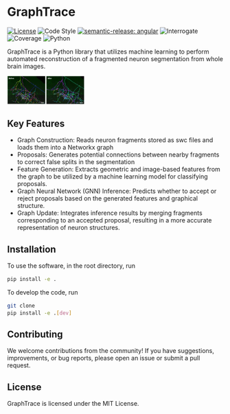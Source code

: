 # GraphTrace

[![License](https://img.shields.io/badge/license-MIT-brightgreen)](LICENSE)
![Code Style](https://img.shields.io/badge/code%20style-black-black)
[![semantic-release: angular](https://img.shields.io/badge/semantic--release-angular-e10079?logo=semantic-release)](https://github.com/semantic-release/semantic-release)
![Interrogate](https://img.shields.io/badge/interrogate-37.5%25-red)
![Coverage](https://img.shields.io/badge/coverage-100%25-brightgreen?logo=codecov)
![Python](https://img.shields.io/badge/python->=3.7-blue?logo=python)


GraphTrace is a Python library that utilizes machine learning to perform automated reconstruction of a fragmented neuron segmentation from whole brain images.

<p>
  <img src="imgs/result.png" width="180" alt="Example of before and after run obtained with GraphTrace">
</p>

## Key Features

- Graph Construction: Reads neuron fragments stored as swc files and loads them into a Networkx graph
- Proposals: Generates potential connections between nearby fragments to correct false splits in the segmentation
- Feature Generation: Extracts geometric and image-based features from the graph to be utilized by a machine learning model for classifying proposals.
- Graph Neural Network (GNN) Inference: Predicts whether to accept or reject proposals based on the generated features and graphical structure.
- Graph Update: Integrates inference results by merging fragments corresponding to an accepted proposal, resulting in a more accurate representation of neuron structures.

## Installation
To use the software, in the root directory, run
```bash
pip install -e .
```

To develop the code, run
```bash
git clone 
pip install -e .[dev]
```

## Contributing
We welcome contributions from the community! If you have suggestions, improvements, or bug reports, please open an issue or submit a pull request.

## License
GraphTrace is licensed under the MIT License.
